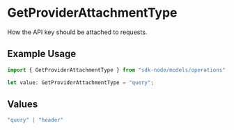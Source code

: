 # GetProviderAttachmentType

How the API key should be attached to requests.

## Example Usage

```typescript
import { GetProviderAttachmentType } from "sdk-node/models/operations";

let value: GetProviderAttachmentType = "query";
```

## Values

```typescript
"query" | "header"
```